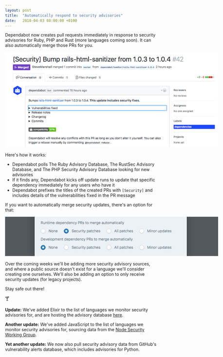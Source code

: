 ```yaml
---
layout: post
title:  "Automatically respond to security advisories"
date:   2018-04-03 08:00:00 +0100
---
```


Dependabot now creates pull requests immediately in response to security
advisories for Ruby, PHP and Rust (more languages coming soon). It can also
automatically merge those PRs for you.

<p class="image-medium">
  <a href="https://github.com/ministryofjustice/bba/pull/42">
    <img src="/images/blog/security-pr.png" style="max-width: 700px;" alt="Security PR" />
  </a>
</p>

Here's how it works:
- Dependabot polls The Ruby Advisory Database, The RustSec Advisory Database,
  and The PHP Security Advisory Database looking for new advisories
- If it finds any, Dependabot kicks off update runs to update that specific
  dependency immediately for any users who have it
- Dependabot prefixes the titles of the created PRs with `[Security]` and
  includes details of the vulnerabilities fixed in the PR message

If you want to automatically merge security updates, there's an option for that:

<p class="image-medium">
  <img src="/images/blog/security-automerge.png" style="max-width: 700px;" alt="Automerge options" />
</p>

Over the coming weeks we'll be adding more security advisory sources, and where
a public source doesn't exist for a language we'll consider creating one
ourselves. We'll also be adding an option to only receive security updates
(for legacy projects).

Stay safe out there!

🍸

**Update:** We've added Elixir to the list of languages we monitor security
advisories for, and are hosting the advisory database [here][elixir-advisories].

**Another update:** We've added JavaScript to the list of languages we monitor
security advisories for, sourcing data from the
[Node Security Working Group][node-security-working-group].

**Yet another update:** We now also pull security advisory data from GitHub's
vulnerability alerts database, which includes advisories for Python.

[elixir-advisories]: https://github.com/dependabot/elixir-security-advisories
[node-security-working-group]: https://github.com/nodejs/security-wg
